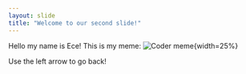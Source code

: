 ```yaml
---
layout: slide
title: "Welcome to our second slide!"
---
```

Hello my name is Ece! This is my meme:
![Coder meme](https://i.chzbgr.com/full/9295337472/hC64240B8/first-step-in-learning-programming-learn-basic-syntax-data-types-and-variables-learn-how-to-google){width=25%}

Use the left arrow to go back!
